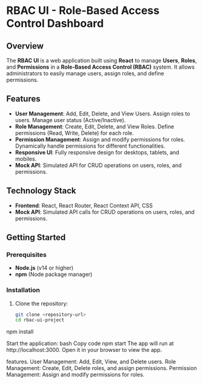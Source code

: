 # RBAC UI - Role-Based Access Control Dashboard

## Overview
The **RBAC UI** is a web application built using **React** to manage **Users**, **Roles**, and **Permissions** in a **Role-Based Access Control (RBAC)** system. It allows administrators to easily manage users, assign roles, and define permissions.

## Features
- **User Management**: Add, Edit, Delete, and View Users. Assign roles to users. Manage user status (Active/Inactive).
- **Role Management**: Create, Edit, Delete, and View Roles. Define permissions (Read, Write, Delete) for each role.
- **Permission Management**: Assign and modify permissions for roles. Dynamically handle permissions for different functionalities.
- **Responsive UI**: Fully responsive design for desktops, tablets, and mobiles.
- **Mock API**: Simulated API for CRUD operations on users, roles, and permissions.

## Technology Stack
- **Frontend**: React, React Router, React Context API, CSS
- **Mock API**: Simulated API calls for CRUD operations on users, roles, and permissions.

## Getting Started

### Prerequisites
- **Node.js** (v14 or higher)
- **npm** (Node package manager)

### Installation
1. Clone the repository:
   ```bash
   git clone <repository-url>
   cd rbac-ui-project


npm install


Start the application:
bash
Copy code
npm start
The app will run at http://localhost:3000. Open it in your browser to view the app.

features.
User Management: Add, Edit, View, and Delete users.
Role Management: Create, Edit, Delete roles, and assign permissions.
Permission Management: Assign and modify permissions for roles.

